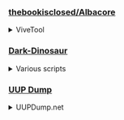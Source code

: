

### [thebookisclosed/Albacore](https://github.com/thebookisclosed/ViVe)

<details>
  <summary>ViveTool</summary>

   For making ViveTool; which is being used in the setup to enable new features disabled by default. 

</details>


### [Dark-Dinosaur](https://forums.mydigitallife.net/members/dark-dinosaur.201398/)

<details>
  <summary>Various scripts</summary>

   For making scripts such as clean temp files as well as scripts to completely shut off Windows Security used in APP.

</details>


### [UUP Dump](https://uupdump.net/)

<details>
  <summary>UUPDump.net</summary>

   For offering a great platform to the general public to create Windows installation media from scratch.
   It's being used by LTSC to offer a pre-built ISO of LTSC to those who dont want to build their own.

</details>




